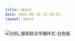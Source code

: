 ```yaml
---
title: about
date: 2021-02-16 13:35:53
layout: about
---
```




![扫码_搜索联合传播样式-白色版](https://ced-md-picture.oss-cn-beijing.aliyuncs.com/img/20210216200417.png)